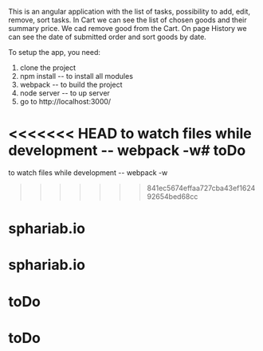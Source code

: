 This is an angular application with the list of tasks, possibility to add, edit, remove, sort tasks.
In Cart we can see the list of chosen goods and their summary price.
We cad remove good from the Cart.
On page History we can see the date of submitted order and sort goods by date.

To setup the app, you need:
1) clone the project
2) npm install -- to install all modules
4) webpack -- to build the project
3) node server -- to up server
4) go to http://localhost:3000/

<<<<<<< HEAD
to watch files while development -- webpack -w# toDo
=======
to watch files while development -- webpack -w
>>>>>>> 841ec5674effaa727cba43ef162492654bed68cc
# sphariab.io
# sphariab.io
# toDo
# toDo
